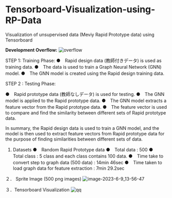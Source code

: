 # Tensorboard-Visualization-using-RP-Data
Visualization of unsupervised data (Meviy Rapid Prototype data) using Tensorboard

**Development Overflow:**
![overflow](https://github.com/meviyLab/Tensorboard-Visualization-using-RP-Data/assets/62593581/804640a1-b11f-4ab3-b23f-66d146c5d6d0)

STEP 1: Training Phase:
●　Rapid design data (教師付きデータ) is used as training data.
●　The data is used to train a Graph Neural Network (GNN) model.
●　The GNN model is created using the Rapid design training data.

STEP 2 : Testing Phase:

●　Rapid prototype data (教師なしデータ) is used for testing.
●　The GNN model is applied to the Rapid prototype data.
●　The GNN model extracts a feature vector from the Rapid prototype data.
●　The feature vector is used to compare and find the similarity between different sets of Rapid prototype data.

In summary, the Rapid design data is used to train a GNN model, and the model is then used to extract feature vectors from Rapid prototype data for the purpose of finding similarities between different sets of data.

1. Datasets
●　Random Rapid Prototype data
●　Total data  : 500
●　Total class : 5 class and each class contains 100 data.
●　Time take to convert step to graph data (500 data) : 14min 46sec
●　Time taken to load graph data for feature extraction : 7min 29.2sec

２． Sprite Image (500 png images)
![image-2023-6-9_13-56-47](https://github.com/meviyLab/Tensorboard-Visualization-using-RP-Data/assets/62593581/1af2351e-2105-474a-ab74-7a51f1bd6785)


３．Tensorboard Visualization
![qq](https://github.com/meviyLab/Tensorboard-Visualization-using-RP-Data/assets/62593581/b7ed7cba-cb6d-45e8-85a3-54ce49cd8d68)
